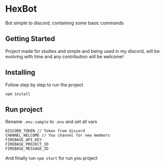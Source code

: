 # HexBot

Bot simple to discord, containing some basic commands

## Getting Started

Project made for studies and simple and being used in my discord, will be evolving with time and any contribution will be welcome!

## Installing

Follow step by step to run the project

```
npm install
```

## Run project

Rename `.env.sample` to `.env` and set all vars

```
DISCORD_TOKEN // Token from discord
CHANNEL_WELCOME // You channel for new members
FIREBASE_API_KEY
FIREBASE_PROJECT_ID
FIREBASE_MESSAGE_ID
```

And finally run `npm start` for run you project